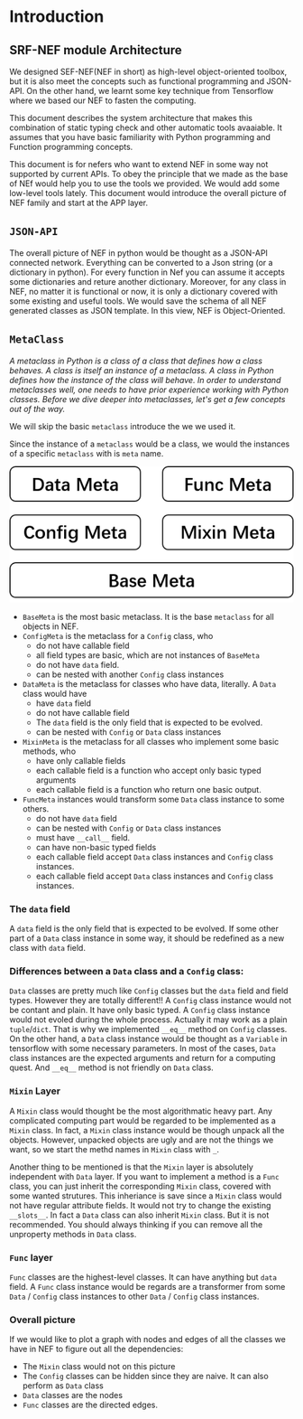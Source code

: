 # Introduction

## SRF-NEF module Architecture
We designed SEF-NEF(NEF in short) as high-level object-oriented toolbox, but it is also meet the concepts such as functional programming and JSON-API. On the other hand, we learnt some key technique from Tensorflow where we based our NEF to fasten the computing.

This document describes the system architecture that makes this combination of static typing check and other automatic tools avaaiable. It assumes that you have basic familiarity with Python programming and Function programming concepts. 

This document is for nefers who want to extend NEF in some way not supported by current APIs. To obey the principle that we made as the base of NEf would help you to use the tools we provided. We would add some low-level tools lately. This document would introduce the overall picture of NEF family and start at the APP layer. 

## `JSON-API`
The overall picture of NEF in python would be thought as a JSON-API connected network. Everything can be converted to a Json string (or a dictionary in python). For every function in Nef you can assume it accepts some dictionaries and reture another dictionary. Moreover, for any class in NEF, no matter it is functional or now, it is only a dictionary covered with some existing and useful tools. We would save the schema of all NEF generated classes as JSON template. In this view, NEF is Object-Oriented. 

## `MetaClass`
*A metaclass in Python is a class of a class that defines how a class behaves. A class is itself an instance of a metaclass. A class in Python defines how the instance of the class will behave. In order to understand metaclasses well, one needs to have prior experience working with Python classes. Before we dive deeper into metaclasses, let's get a few concepts out of the way.*

We will skip the basic `metaclass` introduce the we we used it. 

Since the instance of a `metaclass` would be a class, we would the instances of a specific `metaclass` with is `meta` name.

![Figure.1](./pic/fig1.png)

- `BaseMeta` is the most basic metaclass. It is the base `metaclass` for all objects in NEF.
- `ConfigMeta` is the metaclass for a `Config` class, who
  - do not have callable field
  - all field types are basic, which are not instances of `BaseMeta`
  - do not have `data` field. 
  - can be nested with another `Config` class instances
- `DataMeta` is the metaclass for classes who have data, literally. A `Data` class would have
  - have `data` field
  - do not have callable field
  - The `data` field is the only field that is expected to be evolved.
  - can be nested with `Config` or `Data` class instances
- `MixinMeta` is the metaclass for all classes who implement some basic methods, who
  - have only callable fields
  - each callable field is a function who accept only basic typed arguments
  - each callable field is a function who return one basic output.
- `FuncMeta` instances would transform some `Data` class instance to some others.
  - do not have `data` field
  - can be nested with `Config` or `Data` class instances
  - must have `__call__` field.
  - can have non-basic typed fields
  - each callable field accept `Data` class instances and `Config` class instances. 
  - each callable field accept `Data` class instances and `Config` class instances. 

### The `data` field
A `data` field is the only field that is expected to be evolved. If some other part of a `Data` class instance in some way, it should be redefined as a new class with `data` field. 

### Differences between a `Data` class and a `Config` class:
`Data` classes are pretty much like `Config` classes but the `data` field and field types. However they are totally different!! A `Config` class instance would not be contant and plain. It have only basic typed. A `Config` class instance would not evoled during the whole process. Actually it may work as a plain `tuple`/`dict`. That is why we implemented `__eq__` method on `Config` classes. On the other hand, a `Data` class instance would be thought as a `Variable` in tensorflow with some necessary parameters. In most of the cases, `Data` class instances are the expected arguments and return for a computing quest. And `__eq__` method is not friendly on `Data` class.

### `Mixin` Layer
A `Mixin` class would thought be the most algorithmatic heavy part. Any complicated computing part would be regarded to be implemented as a `Mixin` class. In fact, a `Mixin` class instance would be though unpack all the objects. However, unpacked objects are ugly and are not the things we want, so we start the methd names in `Mixin` class with `_`.

Another thing to be mentioned is that the `Mixin` layer is absolutely independent with `Data` layer. If you want to implement a method is a `Func` class, you can just inherit the corresponding `Mixin` class, covered with some wanted strutures. This inheriance is save since a `Mixin` class would not have regular attribute fields. It would not try to change the existing `__slots__`. In fact a `Data` class can also inherit `Mixin` class. But it is not recommended. You should always thinking if you can remove all the unproperty methods in `Data` class. 

### `Func` layer
`Func` classes are the highest-level classes. It can have anything but `data` field. A `Func` class instance would be regards are a transformer from some `Data` / `Config` class instances to other `Data` / `Config` class instances.


### Overall picture
If we would like to plot a graph with nodes and edges of all the classes we have in NEF to figure out all the dependencies:
- The `Mixin` class would not on this picture
- The `Config` classes can be hidden since they are naive. It can also perform as `Data` class
- `Data` classes are the nodes
- `Func` classes are the directed edges. 